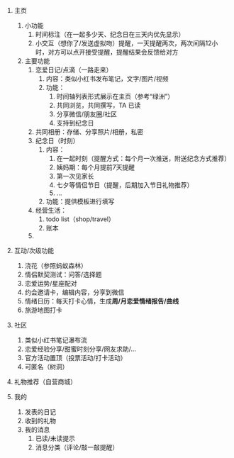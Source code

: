 1. 主页
	1. 小功能
		1. 时间标注（在一起多少天、纪念日在三天内优先显示）
		2. 小交互（想你了/发送虚拟吻）提醒，一天提醒两次，两次间隔12小时，对方可以点开接受提醒，提醒结果会反馈给对方
	2. 主要功能
		1. 恋爱日记/点滴（一路走来）
			1. 内容：类似小红书发布笔记，文字/图片/视频
			2. 功能：
				1. 时间轴列表形式展示在主页（参考“绿洲”）
				2. 共同浏览，共同撰写，TA 已读
				3. 分享微信/朋友圈/社区
				4. 支持到纪念日
		2. 共同相册：存储、分享照片/相册，私密
		3. 纪念日（时刻）
			1. 内容：
				1. 在一起时刻（提醒方式：每个月一次推送，附送纪念方式推荐）
				2. 姨妈期：每个月提前7天提醒
				3. 第一次见家长
				4. 七夕等情侣节日（提醒，后期加入节日礼物推荐）
				5. ...
			2. 功能：提供模板进行填写
		4. 经营生活：
			1. todo list（shop/travel）
			2. 账本
		5. 
2. 互动/次级功能
	1. 浇花（参照蚂蚁森林）
	2. 情侣默契测试：问答/选择题
	3. 恋爱运势/星座配对
	4. 约会邀请卡，编辑内容，分享到微信
	5. 情绪日历：每天打卡心情，生成**周/月恋爱情绪报告/曲线**
	6. 旅游地图打卡
3. 社区
	1. 类似小红书笔记瀑布流
	2. 恋爱经验分享/甜蜜时刻分享/网友求助/...
	3. 官方活动置顶（投票活动/打卡活动）
	4. 可匿名（树洞）
4. 礼物推荐（自营商城）

5. 我的
	1. 发表的日记
	2. 收到的礼物
	3. 我的消息
		1. 已读/未读提示
		2. 消息分类（评论/敲一敲提醒）